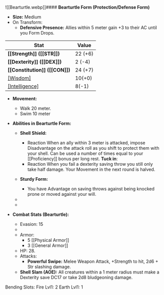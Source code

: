 ![[Bearturtle.webp]]#### **Bearturtle Form (Protection/Defense Form)**
- **Size:** Medium
- On Transform:
	- **Defensive Presence:** Allies within 5 meter gain +3 to their AC until you Form Drops.

| **Stat**                       | **Value** |
| ------------------------------ | --------- |
| **[[Strength]] ([[STR]])**     | 22 (+6)   |
| **[[Dexterity]] ([[DEX]])**    | 2 (-4)    |
| **[[Constitution]] ([[CON]])** | 24 (+7)   |
| [[Wisdom]]([[WIS]])            | 10(+0)    |
| [[Intelligence]]([[Int]])      | 8(-1)     |

- **Movement:**
    
    - Walk 20 meter.
    - Swim 10 meter


- **Abilities in Bearturtle Form:**
    - **Shell Shield:**
	    - Reaction
	        When an ally within 3 meter is attacked, impose Disadvantage on the attack roll as you shift to protect them with your shell. Can be used a number of times equal to your [[Proficiency]] bonus per long rest.
	    **Tuck in**: 
	    - Reaction
		    When you fail a dexterity saving throw you still only take half damage. Your Movement in the next round is halved.

    - **Sturdy Form:**
	    - You have Advantage on saving throws against being knocked prone or moved against your will.
    -
    - 
- **Combat Stats (Bearturtle):**
    
    - Evasion: 15
    - 
    - Armor: 
	    - 5 [[Physical Armor]]
	    - 3 [[General Armor]]
    - HP: 28.
    - Attacks:
        - **Powerful Swipe:** Melee Weapon Attack, +Strength to hit, 2d6 + Str slashing damage.
	- **Shell Slam (AOE):** All creatures within a 1 meter radius must make a Dexterity save DC17 or take 2d8 bludgeoning damage.

    

    
Bending Slots:
	Fire Lvl1: 2
	Earth Lvl1: 1